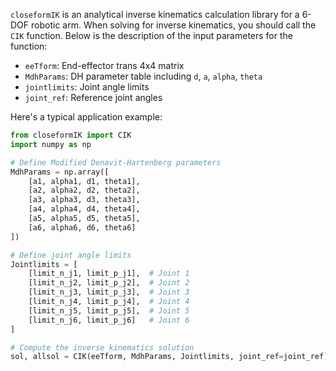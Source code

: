 `closeformIK` is an analytical inverse kinematics calculation library for a 6-DOF robotic arm. When solving for inverse kinematics, you should call the `CIK` function. Below is the description of the input parameters for the function:

- `eeTform`: End-effector trans 4x4 matrix
- `MdhParams`: DH parameter table including `d`, `a`, `alpha`, `theta`
- `jointlimits`: Joint angle limits
- `joint_ref`: Reference joint angles

Here's a typical application example:

```python
from closeformIK import CIK
import numpy as np

# Define Modified Denavit-Hartenberg parameters
MdhParams = np.array([
    [a1, alpha1, d1, theta1],
    [a2, alpha2, d2, theta2],
    [a3, alpha3, d3, theta3],
    [a4, alpha4, d4, theta4],
    [a5, alpha5, d5, theta5],
    [a6, alpha6, d6, theta6]
])

# Define joint angle limits
Jointlimits = [
    [limit_n_j1, limit_p_j1],  # Joint 1
    [limit_n_j2, limit_p_j2],  # Joint 2
    [limit_n_j3, limit_p_j3],  # Joint 3
    [limit_n_j4, limit_p_j4],  # Joint 4
    [limit_n_j5, limit_p_j5],  # Joint 5
    [limit_n_j6, limit_p_j6]   # Joint 6
]

# Compute the inverse kinematics solution
sol, allsol = CIK(eeTform, MdhParams, Jointlimits, joint_ref=joint_ref)